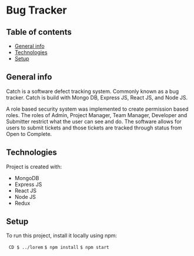 # Bug Tracker
## Table of contents
* [General info](#general-info)
* [Technologies](#technologies)
* [Setup](#setup)

## General info
Catch is a software defect tracking system. Commonly known as a bug tracker. Catch is build with Mongo DB, Express JS, React JS, and Node JS.

A role based security system was implemented to create permission based roles. The roles of Admin, Project Manager, Team Manager, Developer and Submitter restrict what the user can see and do. The software allows for users to submit tickets and those tickets are tracked through status from Open to Complete.
	
## Technologies
Project is created with:
* MongoDB
* Express JS
* React JS
* Node JS
* Redux
	
## Setup
To run this project, install it locally using npm:

`` 
CD $ ../lorem
`` 
``
$ npm install
``
``
$ npm start	
``
